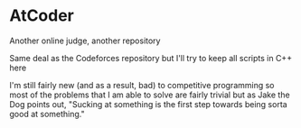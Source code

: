 # AtCoder
Another online judge, another repository 

Same deal as the Codeforces repository but I'll try to keep all scripts in C++ here

I'm still fairly new (and as a result, bad) to competitive programming so most of the problems that I am able to solve are fairly trivial but as Jake the Dog points out, "Sucking at something is the first step towards being sorta good at something."
